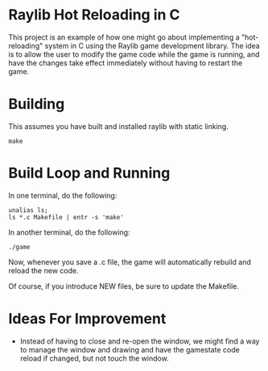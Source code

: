 # Raylib Hot Reloading in C

This project is an example of how one might go about implementing a "hot-reloading" system in C using the Raylib game development library. The idea is to allow the user to modify the game code while the game is running, and have the changes take effect immediately without having to restart the game.


# Building

This assumes you have built and installed raylib with static linking.

```
make
```

# Build Loop and Running

In one terminal, do the following:

```
unalias ls;
ls *.c Makefile | entr -s 'make'
```

In another terminal, do the following:

```
./game
```

Now, whenever you save a .c file, the game will automatically rebuild and reload the new code.

Of course, if you introduce NEW files, be sure to update the Makefile.

# Ideas For Improvement

- Instead of having to close and re-open the window, we might find a way to manage the window and drawing and have the gamestate code reload if changed, but not touch the window.

